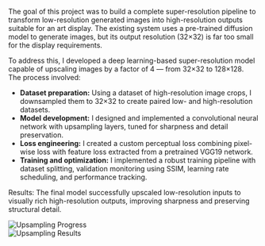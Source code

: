 
The goal of this project was to build a complete super-resolution pipeline to transform low-resolution generated images into high-resolution outputs suitable for an art display. The existing system uses a pre-trained diffusion model to generate images, but its output resolution (32×32) is far too small for the display requirements.

To address this, I developed a deep learning-based super-resolution model capable of upscaling images by a factor of 4 — from 32×32 to 128×128. The process involved:

- **Dataset preparation:** Using a dataset of high-resolution image crops, I downsampled them to 32×32 to create paired low- and high-resolution datasets.  
- **Model development:** I designed and implemented a convolutional neural network with upsampling layers, tuned for sharpness and detail preservation.  
- **Loss engineering:** I created a custom perceptual loss combining pixel-wise loss with feature loss extracted from a pretrained VGG19 network.  
- **Training and optimization:** I implemented a robust training pipeline with dataset splitting, validation monitoring using SSIM, learning rate scheduling, and performance tracking.  

Results: The final model successfully upscaled low-resolution inputs to visually rich high-resolution outputs, improving sharpness and preserving structural detail.  

![Upsampling Progress](projects/SSIM_Progress.png)  
![Upsampling Results](projects/super_resolution_results.png)
